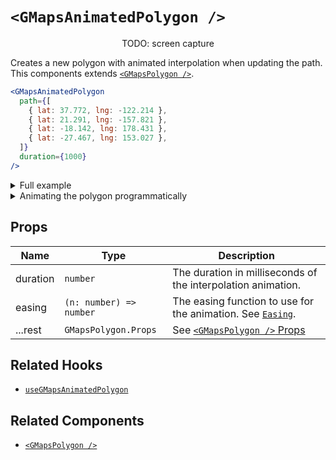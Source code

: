 # `<GMapsAnimatedPolygon />`

<p align="center">TODO: screen capture</p>

Creates a new polygon with animated interpolation when updating the path. This components extends [`<GMapsPolygon />`](/docs/components/gmaps-polygon.md).

```jsx
<GMapsAnimatedPolygon
  path={[
    { lat: 37.772, lng: -122.214 },
    { lat: 21.291, lng: -157.821 },
    { lat: -18.142, lng: 178.431 },
    { lat: -27.467, lng: 153.027 },
  ]}
  duration={1000}
/>
```

<details>
<summary>Full example</summary>

```jsx
function MyMap() {
  const [path, setPath] = useState([
    { lat: 37.772, lng: -122.214 },
    { lat: 21.291, lng: -157.821 },
    { lat: -18.142, lng: 178.431 },
    { lat: -27.467, lng: 153.027 },
  ]);

  return (
    <div style={{ height: "100vh" }}>
      <GMaps center={{ lat: 0, lng: -180 }} zoom={3}>
        <GMapsAnimatedPolygon path={path} duration={1000} />
      </GMaps>
    </div>
  );
}
```

</details>

<details>
<summary>Animating the polygon programmatically</summary>

```jsx
const path = [
  { lat: 37.772, lng: -122.214 },
  { lat: 21.291, lng: -157.821 },
  { lat: -18.142, lng: 178.431 },
  { lat: -27.467, lng: 153.027 },
];

function App() {
  const polygon = useGMapsAnimatedPolygon();

  const updatePolygonPath = () => {
    // random new lat/lng near the base `path` for each point
    const newPath = path.map((point) => ({
      lat: point.lat + Math.random() * 0.08,
      lng: point.lng + Math.random() * 0.08,
    }));

    polygon.current?.animate({ path: newPath, duration: 1000 });
  };

  return (
    <div style={{ height: "100vh" }}>
      <button type="button" onClick={updatePolygonPath}>
        update polygon path
      </button>

      <GMaps center={{ lat: 0, lng: -180 }} zoom={3}>
        <GMapsAnimatedPolygon ref={polygon} path={path} />
      </GMaps>
    </div>
  );
}
```

</details>

## Props

| Name     | Type                    | Description                                                             |
| -------- | ----------------------- | ----------------------------------------------------------------------- |
| duration | `number`                | The duration in milliseconds of the interpolation animation.            |
| easing   | `(n: number) => number` | The easing function to use for the animation. See [`Easing`](#TODO).    |
| ...rest  | `GMapsPolygon.Props`    | See [`<GMapsPolygon />` Props](/docs/components/gmaps-polygon.md#props) |

## Related Hooks

- [`useGMapsAnimatedPolygon`](/docs/hooks/use-gmaps-animated-polygon.md)

## Related Components

- [`<GMapsPolygon />`](/docs/components/gmaps-polygon.md)
